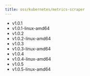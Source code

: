 ```yaml
---
title: oss/kubernetes/metrics-scraper
---
```

- v1.0.1
- v1.0.1-linux-amd64
- v1.0.2
- v1.0.2-linux-amd64
- v1.0.3
- v1.0.3-linux-amd64
- v1.0.4
- v1.0.4-linux-amd64
- v1.0.5
- v1.0.5-linux-amd64
